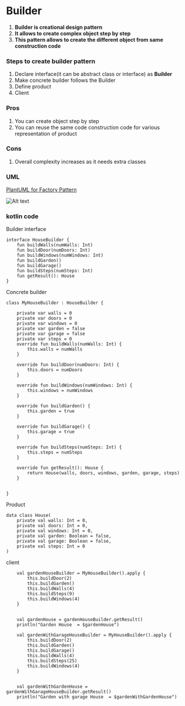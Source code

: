 # Builder

1. **Builder is creational design pattern**
2. **It allows to create complex object step by step**
3. **This pattern allows to create the different object from same construction code**


### Steps to create builder pattern

1. Declare interface(it can be abstract class or interface) as **Builder**
2. Make concrete builder follows the Builder
3. Define product 
4. Client



### Pros
1. You can create object step by step
2. You can reuse the same code construction code for various representation of product



### Cons
1. Overall complexity increases as it needs extra classes




### UML

[PlantUML for Factory Pattern](http://www.plantuml.com/plantuml/uml/TP312eCm44Jl-nLxr4C2hJSHaVe3fNyGuhOLqWZPpKdzzwOqpK7ePPYyC3Em0ui94byEBd5s4mNiDgrnNBmD99GXm3KiausIVfN2J5jy6aO3CBgPlA1IMtzCjXYP663sGk5kBFt2NLTGtw_WJrKD_loH9ic3v4OSdLHrYtaRTW2mpZ0Naf-7pM_RghNUKsLnJNR_oWVoKph46m00)

![Alt text](http://www.plantuml.com/plantuml/png/TP312eCm44Jl-nLxr4C2hJSHaVe3fNyGuhOLqWZPpKdzzwOqpK7ePPYyC3Em0ui94byEBd5s4mNiDgrnNBmD99GXm3KiausIVfN2J5jy6aO3CBgPlA1IMtzCjXYP663sGk5kBFt2NLTGtw_WJrKD_loH9ic3v4OSdLHrYtaRTW2mpZ0Naf-7pM_RghNUKsLnJNR_oWVoKph46m00)









### kotlin code

Builder interface
```agsl
interface HouseBuilder {
    fun buildWalls(numWalls: Int)
    fun buildDoor(numDoors: Int)
    fun buildWindows(numWindows: Int)
    fun buildGarden()
    fun buildGarage()
    fun buildSteps(numSteps: Int)
    fun getResult(): House
}
```


Concrete builder

```agsl
class MyHouseBuilder : HouseBuilder {

    private var walls = 0
    private var doors = 0
    private var windows = 0
    private var garden = false
    private var garage = false
    private var steps = 0
    override fun buildWalls(numWalls: Int) {
        this.walls = numWalls
    }

    override fun buildDoor(numDoors: Int) {
        this.doors = numDoors
    }

    override fun buildWindows(numWindows: Int) {
        this.windows = numWindows
    }

    override fun buildGarden() {
        this.garden = true
    }

    override fun buildGarage() {
        this.garage = true
    }

    override fun buildSteps(numSteps: Int) {
        this.steps = numSteps
    }

    override fun getResult(): House {
        return House(walls, doors, windows, garden, garage, steps)
    }


}
```

Product 

```agsl
data class House(
    private val walls: Int = 0,
    private val doors: Int = 0,
    private val windows: Int = 0,
    private val garden: Boolean = false,
    private val garage: Boolean = false,
    private val steps: Int = 0
)
```

client

```agsl
    val gardenHouseBuilder = MyHouseBuilder().apply {
        this.buildDoor(2)
        this.buildGarden()
        this.buildWalls(4)
        this.buildSteps(9)
        this.buildWindows(4)
    }


    val gardenHouse = gardenHouseBuilder.getResult()
    println("Garden House  = $gardenHouse")

    val gardenWithGarageHouseBuilder = MyHouseBuilder().apply {
        this.buildDoor(2)
        this.buildGarden()
        this.buildGarage()
        this.buildWalls(4)
        this.buildSteps(25)
        this.buildWindows(4)
    }


    val gardenWithGardenHouse = gardenWithGarageHouseBuilder.getResult()
    println("Garden with garage House  = $gardenWithGardenHouse")
```